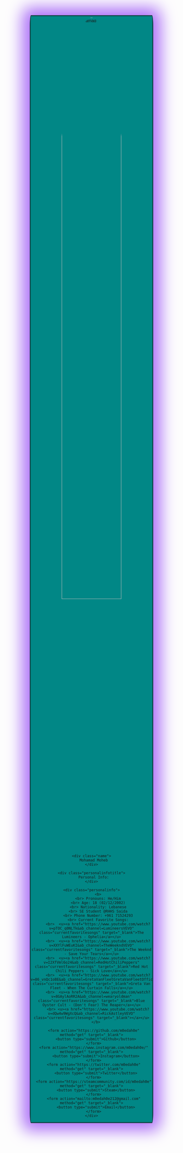 <html>
  <title> Personal Website</title>
  <style>
    .card {
      border: double;
      border-radius: 1%;
      box-shadow: 0 0px 50px 25px #ad72f7;
      max-width: 400px;
      margin: auto;
      text-align: center;
      font-family: arial;
      background-color: #018786
    }

    .name {
      font-size: 40px;
      color: black;
    }

    .circular--square {
      border-radius: 50%;
      padding: 5px;
    }

    .personalinfotitle {
      color: black;
      font-size: 35px;
    }

    .personalinfo {
      color: black;
      line-height: 1.25
      padding: 20px;
    }

    .currentfavoritesongs {
      color: #3700B3;
      line-height: 1.5
    }

    body {
  background-color: whitesmoke;
  }

    button {
      border: none;
      outline: 0;
      display: inline-block;
      padding: 10px;
      color: #ad72f7;
      background-color: #121212;
      text-align: center;
      cursor: pointer;
      width: 100%;
      font-size: 15px;
    }
    button:hover,
    a:hover {
      opacity: 0.5;
    }
  </style>

  <body>
    <div class="card">
      <img class="circular--square"
        src="https://pbs.twimg.com/profile_images/1365295537340243971/yglMGwTZ_400x400.jpg"
        alt="Mohamad Moheb"
        style="width: 70%;">

    <div class="name">
      Mohamad Moheb
    </div>

    <div class="personalinfotitle">
      Personal Info:
    </div>

    <div class="personalinfo">
          <b>
          <br> Pronouns: He/Him
          <br> Age: 18 (02/12/2002)
          <br> Nationality: Lebanese
          <br> SE Student @RHHS Saida
          <br> Phone Number: +961 71524293
          <br> Current Favorite Songs:
          <br>  <u><a href="https://www.youtube.com/watch?v=pTOC_q0NLTk&ab_channel=LumineersVEVO" class="currentfavoritesongs" target="_blank">The Lumineers - Ophelia</a></u>
          <br>  <u><a href="https://www.youtube.com/watch?v=XXYlFuWEuKI&ab_channel=TheWeekndVEVO" class="currentfavoritesongs" target="_blank">The Weeknd - Save Your Tears</a></u>
          <br>  <u><a href="https://www.youtube.com/watch?v=I2XfVml6o24&ab_channel=RedHotChiliPeppers" class="currentfavoritesongs" target="_blank">Red Hot Chili Peppers - Sick Love</a></u>
          <br>  <u><a href="https://www.youtube.com/watch?v=86_vnQc1oBE&ab_channel=GretaVanFleetGretaVanFleetOfficialArtistChannel" class="currentfavoritesongs" target="_blank">Greta Van Fleet - When The Curtain Falls</a></u>
          <br>  <u><a href="https://www.youtube.com/watch?v=8GAylAoRR2A&ab_channel=wearyoldman" class="currentfavoritesongs" target="_blank">Blue Oyster Cult - (Don't Fear) The Reaper</a></u>
          <br> <u><a href="https://www.youtube.com/watch?v=dQw4w9WgXcQ&ab_channel=RickAstleyVEVO" class="currentfavoritesongs" target="_blank">‎‎</a></u>
        </b>

      <form action="https://github.com/m0edah0e" method="get" target="_blank">
        <button type="submit">Github</button>
      </form>
      <form action="https://www.instagram.com/m0edah0e/" method="get" target="_blank">
        <button type="submit">Instagram</button>
      </form>
      <form action="https://twitter.com/m0edah0e" method="get" target="_blank">
        <button type="submit">Twitter</button>
      </form>
      <form action="https://steamcommunity.com/id/m0edah0e" method="get" target="_blank">
        <button type="submit">Steam</button>
      </form>
      <form action="mailto:m0edah0e212@gmail.com" method="get" target="_blank">
        <button type="submit">Email</button>
      </form>
    </div>
